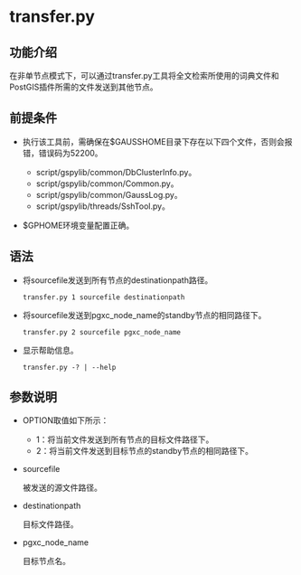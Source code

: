 # transfer.py<a name="ZH-CN_TOPIC_0000001151422084"></a>

## 功能介绍<a name="section51291439191115"></a>

在非单节点模式下，可以通过transfer.py工具将全文检索所使用的词典文件和PostGIS插件所需的文件发送到其他节点。

## 前提条件<a name="section151841548181118"></a>

-   执行该工具前，需确保在$GAUSSHOME目录下存在以下四个文件，否则会报错，错误码为52200。
    -   script/gspylib/common/DbClusterInfo.py。
    -   script/gspylib/common/Common.py。
    -   script/gspylib/common/GaussLog.py。
    -   script/gspylib/threads/SshTool.py。

-   $GPHOME环境变量配置正确。

## 语法<a name="section1289211311124"></a>

-   将sourcefile发送到所有节点的destinationpath路径。

    ```
    transfer.py 1 sourcefile destinationpath
    ```

-   将sourcefile发送到pgxc\_node\_name的standby节点的相同路径下。

    ```
    transfer.py 2 sourcefile pgxc_node_name
    ```

-   显示帮助信息。

    ```
    transfer.py -? | --help
    ```


## 参数说明<a name="section434051117128"></a>

-   OPTION取值如下所示：
    -   1：将当前文件发送到所有节点的目标文件路径下。
    -   2：将当前文件发送到目标节点的standby节点的相同路径下。

-   sourcefile

    被发送的源文件路径。

-   destinationpath

    目标文件路径。

-   pgxc\_node\_name

    目标节点名。



